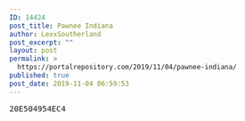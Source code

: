 ```yaml
---
ID: 14424
post_title: Pawnee Indiana
author: LexxSoutherland
post_excerpt: ""
layout: post
permalink: >
  https://portalrepository.com/2019/11/04/pawnee-indiana/
published: true
post_date: 2019-11-04 06:59:53
---
```

<pre>20E504954EC4</pre>